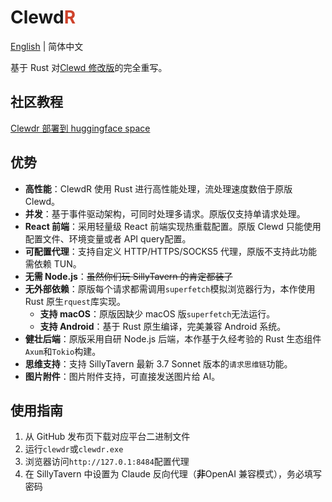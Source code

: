 # Clewd<span style="color:#CE422B">R</span>

[English](./README.MD) | 简体中文

基于 Rust 对[Clewd 修改版](https://github.com/teralomaniac/clewd)的完全重写。

## 社区教程

[Clewdr 部署到 huggingface space](./wiki/hf-space.md)

## 优势

- **高性能**：ClewdR 使用 Rust 进行高性能处理，流处理速度数倍于原版 Clewd。
- **并发**：基于事件驱动架构，可同时处理多请求。原版仅支持单请求处理。
- **React 前端**：采用轻量级 React 前端实现热重载配置。原版 Clewd 只能使用配置文件、环境变量或者 API query配置。
- **可配置代理**：支持自定义 HTTP/HTTPS/SOCKS5 代理，原版不支持此功能需依赖 TUN。
- **无需 Node.js**：~~虽然你们玩 SillyTavern 的肯定都装了~~
- **无外部依赖**：原版每个请求都需调用`superfetch`模拟浏览器行为，本作使用 Rust 原生`rquest`库实现。
  - **支持 macOS**：原版因缺少 macOS 版`superfetch`无法运行。
  - **支持 Android**：基于 Rust 原生编译，完美兼容 Android 系统。
- **健壮后端**：原版采用自研 Node.js 后端，本作基于久经考验的 Rust 生态组件`Axum`和`Tokio`构建。
- **思维支持**：支持 SillyTavern 最新 3.7 Sonnet 版本的`请求思维链`功能。
- **图片附件**：图片附件支持，可直接发送图片给 AI。

## 使用指南

1. 从 GitHub 发布页下载对应平台二进制文件
2. 运行`clewdr`或`clewdr.exe`
3. 浏览器访问`http://127.0.1:8484`配置代理
4. 在 SillyTavern 中设置为 Claude 反向代理（**非**OpenAI 兼容模式），务必填写密码

